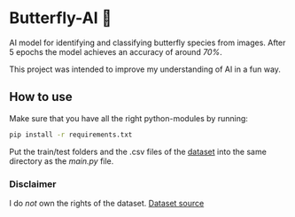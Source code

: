 # Butterfly-AI 🦋
AI model for identifying and classifying butterfly species from images. After 5 epochs the model achieves an accuracy of around *70%*.

This project was intended to improve my understanding of AI in a fun way. 

## How to use
Make sure that you have all the right python-modules by running:

```bash
pip install -r requirements.txt
```
Put the train/test folders and the .csv files of the [dataset](https://www.kaggle.com/datasets/phucthaiv02/butterfly-image-classification?select=Training_set.csv) into the same directory as the *main.py* file. 

### Disclaimer 
I do *not* own the rights of the dataset. 
[Dataset source](https://www.kaggle.com/datasets/meetnagadia/butterflies-dataset)
